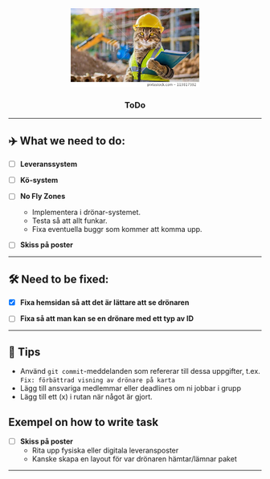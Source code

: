 <div align="center">
  <img src="static\icons\cat.webp" alt="Drone logo" width=256px>
  <h3>ToDo</h3>
</div>

---

## ✈️ What we need to do:

- [ ] **Leveranssystem**  
 

- [ ] **Kö-system**  

- [ ] **No Fly Zones**
  - Implementera i drönar-systemet.
  - Testa så att allt funkar.
  - Fixa eventuella buggr som kommer att komma upp.  

- [ ] **Skiss på poster** 

---

## 🛠️ Need to be fixed:

- [x] **Fixa hemsidan så att det är lättare att se drönaren**

- [ ] **Fixa så att man kan se en drönare med ett typ av ID** 

---

## 📌 Tips

- Använd `git commit`-meddelanden som refererar till dessa uppgifter, t.ex. `Fix: förbättrad visning av drönare på karta`
- Lägg till ansvariga medlemmar eller deadlines om ni jobbar i grupp
- Lägg till ett (x) i rutan när något är gjort.


## Exempel on how to write task

- [ ] **Skiss på poster**  
  - Rita upp fysiska eller digitala leveransposter  
  - Kanske skapa en layout för var drönaren hämtar/lämnar paket  

---

